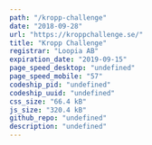 ```yaml
---
path: "/kropp-challenge"
date: "2018-09-28"
url: "https://kroppchallenge.se/"
title: "Kropp Challenge"
registrar: "Loopia AB"
expiration_date: "2019-09-15"
page_speed_desktop: "undefined"
page_speed_mobile: "57"
codeship_pid: "undefined"
codeship_uuid: "undefined"
css_size: "66.4 kB"
js_size: "320.4 kB"
github_repo: "undefined"
description: "undefined"
---
```


